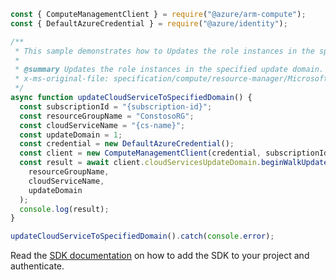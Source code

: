 ```javascript
const { ComputeManagementClient } = require("@azure/arm-compute");
const { DefaultAzureCredential } = require("@azure/identity");

/**
 * This sample demonstrates how to Updates the role instances in the specified update domain.
 *
 * @summary Updates the role instances in the specified update domain.
 * x-ms-original-file: specification/compute/resource-manager/Microsoft.Compute/stable/2021-03-01/examples/UpdateCloudServiceUpdateDomain.json
 */
async function updateCloudServiceToSpecifiedDomain() {
  const subscriptionId = "{subscription-id}";
  const resourceGroupName = "ConstosoRG";
  const cloudServiceName = "{cs-name}";
  const updateDomain = 1;
  const credential = new DefaultAzureCredential();
  const client = new ComputeManagementClient(credential, subscriptionId);
  const result = await client.cloudServicesUpdateDomain.beginWalkUpdateDomainAndWait(
    resourceGroupName,
    cloudServiceName,
    updateDomain
  );
  console.log(result);
}

updateCloudServiceToSpecifiedDomain().catch(console.error);
```

Read the [SDK documentation](https://github.com/Azure/azure-sdk-for-js/blob/%40azure%2Farm-compute_19.0.0/sdk/compute/arm-compute/README.md) on how to add the SDK to your project and authenticate.
